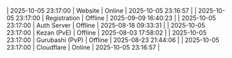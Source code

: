 | 2025-10-05 23:17:00 | Website | Online | 2025-10-05 23:16:57 |
| 2025-10-05 23:17:00 | Registration | Offline | 2025-09-09 16:40:23 |
| 2025-10-05 23:17:00 | Auth Server | Offline | 2025-08-18 09:33:31 |
| 2025-10-05 23:17:00 | Kezan (PvE) | Offline | 2025-08-03 17:58:02 |
| 2025-10-05 23:17:00 | Gurubashi (PvP) | Offline | 2025-08-23 21:44:06 |
| 2025-10-05 23:17:00 | Cloudflare | Online | 2025-10-05 23:16:57 |
